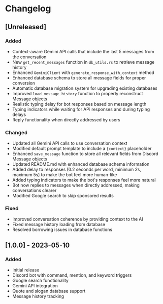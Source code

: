 # Changelog

## [Unreleased]

### Added
- Context-aware Gemini API calls that include the last 5 messages from the conversation
- New `get_recent_messages` function in `db_utils.rs` to retrieve message history
- Enhanced `GeminiClient` with `generate_response_with_context` method
- Enhanced database schema to store all message fields for proper conversion
- Automatic database migration system for upgrading existing databases
- Improved `load_message_history` function to properly reconstruct Message objects
- Realistic typing delay for bot responses based on message length
- Typing indicators while waiting for API responses and during typing delays
- Reply functionality when directly addressed by users

### Changed
- Updated all Gemini API calls to use conversation context
- Modified default prompt template to include a `{context}` placeholder
- Enhanced `save_message` function to store all relevant fields from Discord Message objects
- Updated README.md with enhanced database schema information
- Added delay to responses (0.2 seconds per word, minimum 2s, maximum 5s) to make the bot feel more human-like
- Added typing indicators to make the bot's responses feel more natural
- Bot now replies to messages when directly addressed, making conversations clearer
- Modified Google search to skip sponsored results

### Fixed
- Improved conversation coherence by providing context to the AI
- Fixed message history loading from database
- Resolved borrowing issues in database functions

## [1.0.0] - 2023-05-10

### Added
- Initial release
- Discord bot with command, mention, and keyword triggers
- Google search functionality
- Gemini API integration
- Quote and slogan database support
- Message history tracking
